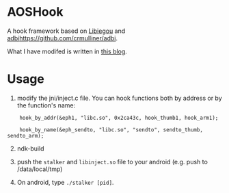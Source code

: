 # AOSHook

A hook framework based on [Libiegou](https://github.com/zhengmin1989/TheSevenWeapons/tree/master/LiBieGou) and [adbi]()https://github.com/crmulliner/adbi.

What I have modifed is written in [this blog](https://www.nevermoe.com/?p=854#more-854).


# Usage

1. modify the jni/inject.c file. You can hook functions both by address or by the function's name:

```
    hook_by_addr(&eph1, "libc.so", 0x2ca43c, hook_thumb1, hook_arm1);
    
    hook_by_name(&eph_sendto, "libc.so", "sendto", sendto_thumb, sendto_arm);
```
    
2. ndk-build

3. push the `stalker` and `libinject.so` file to your android (e.g. push to /data/local/tmp)

4. On android, type `./stalker [pid]`.
